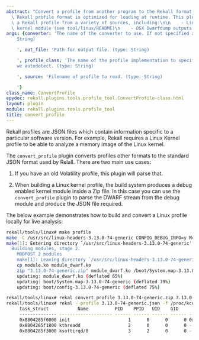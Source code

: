 ```yaml
---
abstract: "Convert a profile from another program to the Rekall format.\n\n    The\
  \ Rekall profile format is optimized for loading at runtime. This plugin\n    produces\
  \ a Rekall profile from a variety of sources, including:\n\n    - Linux debug compiled\
  \ kernel module (see tool/linux/README)\n    - OSX Dwarfdump outputs.\n    "
args: {converter: 'The name of the converter to use. If not specified autoguess. (type:
    String)

    ', out_file: 'Path for output file. (type: String)

    ', profile_class: 'The name of the profile implementation to specify. If not specified,
    we autodetect. (type: String)

    ', source: 'Filename of profile to read. (type: String)

    '}
class_name: ConvertProfile
epydoc: rekall.plugins.tools.profile_tool.ConvertProfile-class.html
layout: plugin
module: rekall.plugins.tools.profile_tool
title: convert_profile
---
```


Rekall profiles are JSON files which contain information specific to a
particular software version. For example, Rekall requires a Linux Kernel profile
to be able to analyze a memory image of the Linux kernel.

The `convert_profile` plugin converts profiles other formats to the standard
JSON format used by Relall. There are two main use cases:

1. If you have an old Volatility profile, this plugin will parse that.

2. When building a Linux kernel profile, the build system produces a debug
   enabled kernel module inside a Zip file. In this case you can use the
   `convert_profile` plugin to parse the DWARF stream from the debug module and
   produce the JSON file required.


The below example demonstrates how to build and convert a Linux profile locally
for live analysis:

```sh
rekall/tools/linux# make profile
make -C /usr/src/linux-headers-3.13.0-74-generic CONFIG_DEBUG_INFO=y M=`pwd` modules
make[1]: Entering directory `/usr/src/linux-headers-3.13.0-74-generic'
  Building modules, stage 2.
    MODPOST 2 modules
    make[1]: Leaving directory `/usr/src/linux-headers-3.13.0-74-generic'
    cp module.ko module_dwarf.ko
    zip "3.13.0-74-generic.zip" module_dwarf.ko /boot/System.map-3.13.0-74-generic /boot/config-3.13.0-74-generic
    updating: module_dwarf.ko (deflated 65%)
    updating: boot/System.map-3.13.0-74-generic (deflated 79%)
    updating: boot/config-3.13.0-74-generic (deflated 75%)

rekall/tools/linux# rekal convert_profile 3.13.0-74-generic.zip 3.13.0-74-generic.json
rekall/tools/linux# rekal --profile 3.13.0-74-generic.json -f /proc/kcore pslist
     task_struct           Name          PID    PPID   UID    GID        DTB              Start Time        Binary
     -------------- -------------------- ------ ------ ------ ------ -------------- ------------------------ ------
     0x8804285f0000 init                      1      0      0      0 0x000426592000     2016-01-29 12:50:31Z /sbin/init
     0x8804285f1800 kthreadd                  2      0      0      0 -                  2016-01-29 12:50:31Z -
     0x8804285f3000 ksoftirqd/0               3      2      0      0 -                  2016-01-29 12:50:31Z -
```

